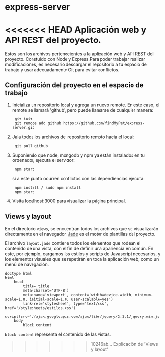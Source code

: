 express-server
==============

<<<<<<< HEAD
Aplicación web y API REST del proyecto.
=======
Estos son los archivos pertenecientes a la aplicación web y API REST del proyecto. Constuído con Node y Express.Para poder trabajar realizar modificaciones, es necesario descargar el repositorio a tu espacio de trabajo y usar adecuadamente Git para evitar conflictos.

## Configuración del proyecto en el espacio de trabajo
1. Inicializa un repositorio local y agrega un nuevo remote. En este caso, el remote se llamará 'github', pero puede llamarse de cualquier manera:

        git init
        git remote add github https://github.com/findMyPet/express-server.git

2. Jala todos los archivos del repositorio remoto hacia el local:

        git pull github

3. Suponiendo que node, mongodb y npm ya están instalados en tu ordenador, ejecuta el servidor:

        npm start

    si a este punto ocurren conflictos con las dependiencias ejecuta:

        npm install / sudo npm install
        npm start

4. Visita localhost:3000 para visualizar la página principal.

## Views y layout

En el directorio `views`, se encuentran todos los archivos que se visualizarán directamente en el navegador. [Jade](http://jade-lang.com/) es el motor de plantillas del proyecto.

El archivo `layout.jade` contiene todos los elementos que rodean el contenido de una vista, con el fin de definir una apariencia en común. En este, por ejemplo, cargamos los estilos y scripts de Javascript necesarios, y los elementos visuales que se repetirán en toda la aplicación web; como un menú de navegación.

	doctype html
	html
	    head
	        title= title
	        meta(charset='UTF-8')
	        meta(name='viewport', content='width=device-width, minimum-scale=1.0, initial-scale=1.0, user-scalable=yes')
	        link(rel='stylesheet', type='text/css', href='/stylesheets/estilos.css')
	        script(src='//ajax.googleapis.com/ajax/libs/jquery/2.1.1/jquery.min.js')
	    body
	        block content

`block content` representa el contenido de las vistas.
>>>>>>> 10246ab... Explicación de 'Views y layout'
